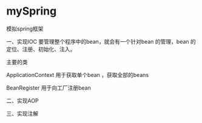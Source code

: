 # mySpring
模拟spring框架

一、实现IOC
要管理整个程序中的bean，就会有一个针对bean 的管理，bean 的定位、注册、初始化、注入。

主要的类

ApplicationContext 用于获取单个bean ，获取全部的beans

BeanRegister 用于向工厂注册bean

二、实现AOP



三、实现注解
